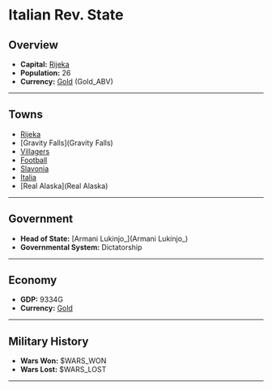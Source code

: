 # Italian Rev. State

## Overview

- **Capital:** [Rijeka](Rijeka)
- **Population:** 26
- **Currency:** [Gold](Gold) (Gold_ABV)

---

## Towns

- [Rijeka](Rijeka)
- [Gravity Falls](Gravity Falls)
- [Villagers](Villagers)
- [Football](Football)
- [Slavonia](Slavonia)
- [Italia](Italia)
- [Real Alaska](Real Alaska)

---

## Government

- **Head of State:** [Armani Lukinjo_](Armani Lukinjo_)
- **Governmental System:** Dictatorship

---

## Economy

- **GDP:** 9334G
- **Currency:** [Gold](Gold)

---

## Military History

- **Wars Won:** $WARS_WON
- **Wars Lost:** $WARS_LOST

---

